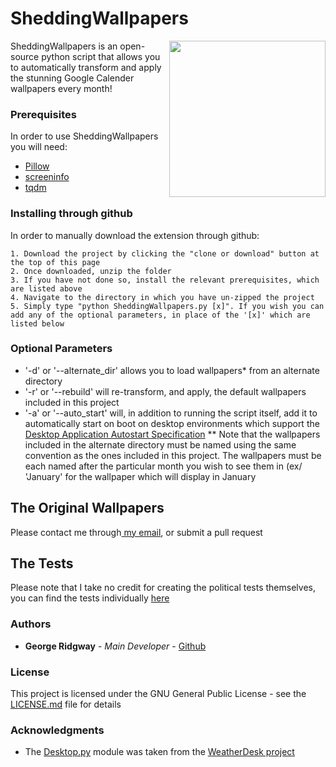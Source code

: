 # SheddingWallpapers

<img align="right" width="250" height="250" src="/Icons/fullSize.png">

SheddingWallpapers is an open-source python script that allows you to automatically transform and apply the stunning Google Calender wallpapers every month!

### Prerequisites

In order to use SheddingWallpapers you will need:

* [Pillow](https://pypi.org/project/Pillow/2.1.0/) 
* [screeninfo](https://pypi.org/project/screeninfo/)
* [tqdm](https://pypi.org/project/tqdm/)

### Installing through github

In order to manually download the extension through github:

```
1. Download the project by clicking the "clone or download" button at the top of this page
2. Once downloaded, unzip the folder
3. If you have not done so, install the relevant prerequisites, which are listed above
4. Navigate to the directory in which you have un-zipped the project 
5. Simply type "python SheddingWallpapers.py [x]". If you wish you can add any of the optional parameters, in place of the '[x]' which are listed below 

```

### Optional Parameters

- '-d' or '--alternate_dir' allows you to load wallpapers\* from an alternate directory
- '-r' or '--rebuild' will re-transform, and apply, the default wallpapers included in this project
- '-a' or '--auto_start' will, in addition to running the script itself, add it to automatically start on boot on desktop environments which support the [Desktop Application Autostart Specification](https://specifications.freedesktop.org/autostart-spec/autostart-spec-latest.html) 
\** Note that the wallpapers included in the alternate directory must be named using the same convention as the ones included in this project. The wallpapers must be each named after the particular month you wish to see them in (ex/ 'January' for the wallpaper which will display in January

## The Original Wallpapers

Please contact me through<a href="mailto:george.ridgway@protonmail.com"> my email</a>, or submit a pull request 

## The Tests

Please note that I take no credit for creating the political tests themselves, you can find the tests individually [here](https://www.droid-life.com/2014/10/23/download-seasonal-backgrounds-from-new-google-calendar-app/)

### Authors

* **George Ridgway** - *Main Developer* - [Github](https://github.com/ridgeontheway)

### License

This project is licensed under the GNU General Public License - see the [LICENSE.md](LICENSE.md) file for details

### Acknowledgments

* The [Desktop.py](Desktop.py) module was taken from the [WeatherDesk project](https://gitlab.com/bharadwaj-raju/WeatherDesk) 
